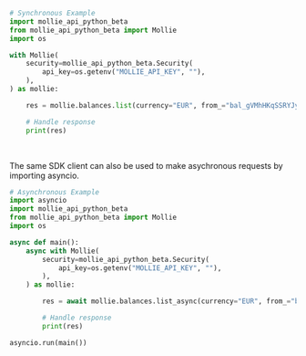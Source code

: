 <!-- Start SDK Example Usage [usage] -->
```python
# Synchronous Example
import mollie_api_python_beta
from mollie_api_python_beta import Mollie
import os

with Mollie(
    security=mollie_api_python_beta.Security(
        api_key=os.getenv("MOLLIE_API_KEY", ""),
    ),
) as mollie:

    res = mollie.balances.list(currency="EUR", from_="bal_gVMhHKqSSRYJyPsuoPNFH")

    # Handle response
    print(res)
```

</br>

The same SDK client can also be used to make asychronous requests by importing asyncio.
```python
# Asynchronous Example
import asyncio
import mollie_api_python_beta
from mollie_api_python_beta import Mollie
import os

async def main():
    async with Mollie(
        security=mollie_api_python_beta.Security(
            api_key=os.getenv("MOLLIE_API_KEY", ""),
        ),
    ) as mollie:

        res = await mollie.balances.list_async(currency="EUR", from_="bal_gVMhHKqSSRYJyPsuoPNFH")

        # Handle response
        print(res)

asyncio.run(main())
```
<!-- End SDK Example Usage [usage] -->